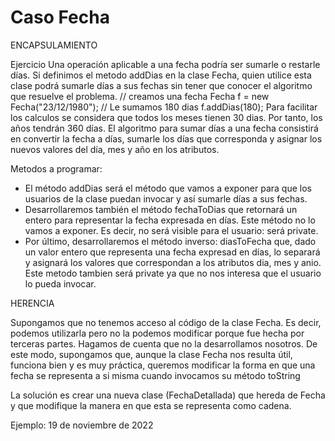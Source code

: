 # Caso Fecha

ENCAPSULAMIENTO

Ejercicio
Una operación aplicable a una fecha podría ser sumarle o restarle días. Si definimos el metodo
addDias en la clase Fecha, quien utilice esta clase podrá sumarle días a sus fechas sin tener que
conocer el algoritmo que resuelve el problema.
// creamos una fecha Fecha f = new Fecha("23/12/1980");
// Le sumamos 180 dias f.addDias(180);
Para facilitar los calculos se considera que todos los meses tienen 30 dias. Por tanto, los años tendrán
360 días.
El algoritmo para sumar días a una fecha consistirá en convertir la fecha a días, sumarle los días que
corresponda y asignar los nuevos valores del día, mes y año en los atributos.

Metodos a programar:
- El método addDias será el método que vamos a exponer para que los usuarios de la clase puedan
invocar y así sumarle días a sus fechas.
- Desarrollaremos también el método fechaToDias que retornará un entero para representar la fecha
expresada en días. Este método no lo vamos a exponer. Es decir, no será visible para el usuario: será
private.
- Por último, desarrollaremos el método inverso: diasToFecha que, dado un valor entero que
representa una fecha expresad en días, lo separará y asignará los valores que correspondan a los
atributos dia, mes y anio. Este metodo tambien será private ya que no nos interesa que el usuario
lo pueda invocar.


HERENCIA

Supongamos que no tenemos acceso al código de la clase Fecha. Es decir, podemos utilizarla pero no la podemos modificar porque fue hecha por terceras partes. Hagamos de cuenta que no la desarrollamos nosotros. De este modo, supongamos que, aunque la clase Fecha nos resulta útil, funciona bien y es muy práctica, queremos modificar la forma en que una fecha se representa a si misma cuando invocamos su método toString

La solución es crear una nueva clase (FechaDetallada) que hereda de Fecha y que modifique la manera en que esta se representa como cadena.

Ejemplo: 19 de noviembre de 2022